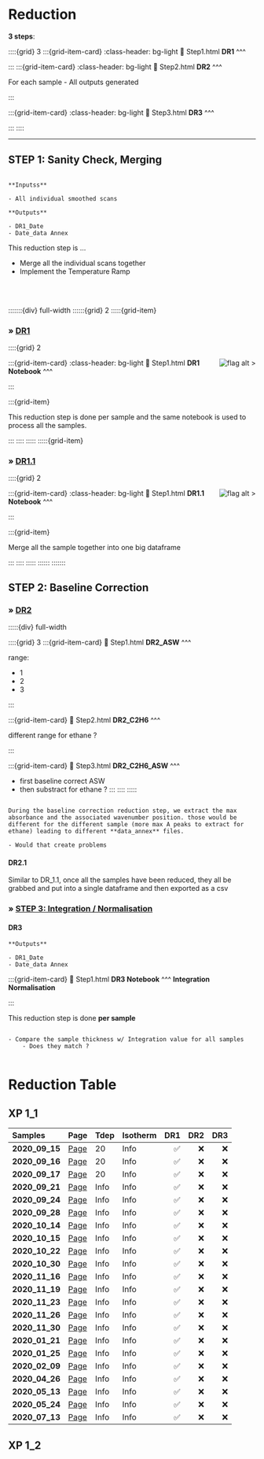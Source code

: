 # Reduction

**3 steps**:


::::{grid} 3
:::{grid-item-card}
:class-header: bg-light
:link: Step1.html
**DR1** 
^^^



:::
:::{grid-item-card}
:class-header: bg-light
:link: Step2.html
**DR2** 
^^^

For each sample - All outputs generated

:::

:::{grid-item-card}
:class-header: bg-light
:link: Step3.html
**DR3**
^^^


:::
::::

***

## STEP 1: Sanity Check, Merging

````{margin}

**Inputss**

- All individual smoothed scans

**Outputs**

- DR1_Date
- Date_data Annex

````

This reduction step is ...

- Merge all the individual scans together
- Implement the Temperature Ramp

<br>
<br>

:::::::{div} full-width
::::::{grid} 2
:::::{grid-item}

<h3><strong>&#187;  <u>DR1 </u></strong></h3>

::::{grid} 2

:::{grid-item-card}
:class-header: bg-light
:link: Step1.html
<span style="float: right">![flag alt >](../../../Docs/Svg_icons/jupyter-svgrepo-com.svg)</span>**DR1 Notebook**
^^^

:::

:::{grid-item}

This reduction step is done per sample and the same notebook is used to process all the samples.

:::
::::
:::::
:::::{grid-item}

<h3><strong>&#187;  <u>DR1.1 </u></strong></h3>

::::{grid} 2

:::{grid-item-card}
:class-header: bg-light
:link: Step1.html
<span style="float: right">![flag alt >](../../../Docs/Svg_icons/jupyter-svgrepo-com.svg)</span>**DR1.1 Notebook**
^^^



:::

:::{grid-item}

Merge all the sample together into one big dataframe


:::
::::
:::::
::::::
:::::::

## STEP 2: Baseline Correction

<h3><strong>&#187;  <u>DR2</u></strong></h3>


:::::{div} full-width

::::{grid} 3
:::{grid-item-card}
:link: Step1.html
**DR2_ASW**
^^^

range:
- 1
- 2
- 3

:::

:::{grid-item-card}
:link: Step2.html
**DR2_C2H6**
^^^

different range for ethane ?

:::

:::{grid-item-card}
:link: Step3.html
**DR2_C2H6_ASW**
^^^

- first baseline correct ASW 
- then substract for ethane ?
:::
::::
:::::

```{warning}

During the baseline correction reduction step, we extract the max absorbance and the associated wavenumber position. those would be different for the different sample (more max A peaks to extract for ethane) leading to different **data_annex** files. 

- Would that create problems

```

<h4><strong>DR2.1  </strong></h4>

Similar to DR_1.1, once all the samples have been reduced, they all be grabbed and put into a single dataframe and then exported as a csv

<h3><strong>&#187;  <u>STEP 3: Integration / Normalisation</u></strong></h3>

<h4><strong>DR3 </strong></h4>

````{margin} 
**Outputs**

- DR1_Date
- Date_data Annex

````

<article id="P1">

<div id="subdiv1-3">    
    
:::{grid-item-card}
:link: Step1.html
**DR3 Notebook**
^^^
**Integration Normalisation**

:::


</div>
    
<div id="subdiv2-3"> 

This reduction step is done **per sample** 

```{note}
    
- Compare the sample thickness w/ Integration value for all samples
    - Does they match ?
    
```
    
</div>
    
</article>

# Reduction Table

## XP 1_1

|    Samples        |   Page                                    |    Tdep        |    Isotherm  |   DR1          |   DR2          |  DR3          |
| :---------------- | :---------------------------------------  | :------------  | :------------  | -------------: | -------------: |-------------: |
| **2020_09_15**    | [Page](../XP-1_1/2020_09_15/2020_09_15)   | 20           | Info           |  &#9989;       |   &#x274C;     |   &#x274C;    |
| **2020_09_16**    | [Page](../XP-1_1/2020_09_16/2020_09_16)   | 20           | Info           |  &#9989;       |   &#x274C;     |   &#x274C;    |
| **2020_09_17**    | [Page](../XP-1_1/2020_09_17/2020_09_17)   | 20           | Info           |  &#9989;       |   &#x274C;     |   &#x274C;    |
| **2020_09_21**    | [Page](../XP-1_1/2020_09_21/2020_09_21)   | Info           | Info           |  &#9989;       |   &#x274C;     |   &#x274C;    |
| **2020_09_24**    | [Page](../XP-1_1/2020_09_24/2020_09_24)   | Info           | Info           |  &#9989;       |   &#x274C;     |   &#x274C;    |
| **2020_09_28**    | [Page](../XP-1_1/2020_09_28/2020_09_28)   | Info           | Info           |  &#9989;       |   &#x274C;     |   &#x274C;    |
| **2020_10_14**    | [Page](../XP-1_1/2020_10_14/2020_10_14)   | Info           | Info           |  &#9989;       |   &#x274C;     |   &#x274C;    |
| **2020_10_15**    | [Page](../XP-1_1/2020_10_15/2020_10_15)   | Info           | Info           |  &#9989;       |   &#x274C;     |   &#x274C;    |
| **2020_10_22**    | [Page](../XP-1_1/2020_10_22/2020_10_22)   | Info           | Info           |  &#9989;       |   &#x274C;     |   &#x274C;    |
| **2020_10_30**    | [Page](../XP-1_1/2020_10_30/2020_10_30)   | Info           | Info           |  &#9989;       |   &#x274C;     |   &#x274C;    |
| **2020_11_16**    | [Page](../XP-1_1/2020_11_16/2020_11_16)   | Info           | Info           |  &#9989;       |   &#x274C;     |   &#x274C;    |
| **2020_11_19**    | [Page](../XP-1_1/2020_11_19/2020_11_19)   | Info           | Info           |  &#9989;       |   &#x274C;     |   &#x274C;    |
| **2020_11_23**    | [Page](../XP-1_1/2020_11_23/2020_11_23)   | Info           | Info           |  &#9989;       |   &#x274C;     |   &#x274C;    |
| **2020_11_26**    | [Page](../XP-1_1/2020_11_26/2020_11_26)   | Info           | Info           |  &#9989;       |   &#x274C;     |   &#x274C;    |
| **2020_11_30**    | [Page](../XP-1_1/2020_11_30/2020_11_30)   | Info           | Info           |  &#9989;       |   &#x274C;     |   &#x274C;    |
| **2020_01_21**    | [Page](../XP-1_1/2021_01_21/2021_01_21)   | Info           | Info           |  &#9989;       |   &#x274C;     |   &#x274C;    |
| **2020_01_25**    | [Page](../XP-1_1/2021_01_25/2021_01_25)   | Info           | Info           |  &#9989;       |   &#x274C;     |   &#x274C;    |
| **2020_02_09**    | [Page](../XP-1_1/2021_02_09/2021_02_09)   | Info           | Info           |  &#9989;       |   &#x274C;     |   &#x274C;    |
| **2020_04_26**    | [Page](../XP-1_1/2021_04_26/2021_04_26)   | Info           | Info           |  &#9989;       |   &#x274C;     |   &#x274C;    |
| **2020_05_13**    | [Page](../XP-1_1/2021_05_13/2021_05_13)   | Info           | Info           |  &#9989;       |   &#x274C;     |   &#x274C;    |
| **2020_05_24**    | [Page](../XP-1_1/2021_05_24/2021_05_24)   | Info           | Info           |  &#9989;       |   &#x274C;     |   &#x274C;    |
| **2020_07_13**    | [Page](../XP-1_1/2021_07_13/2021_07_13)   | Info           | Info           |  &#9989;       |   &#x274C;     |   &#x274C;    |



## XP 1_2